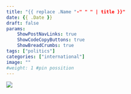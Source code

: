 ```yaml
---
title: "{{ replace .Name "-" " " | title }}"
date: {{ .Date }}
draft: false
params:
    ShowPostNavLinks: true
    ShowCodeCopyButtons: true
    ShowBreadCrumbs: true
tags: ["politics"]
categories: ["international"]
image: ""
#weight: 1 #pin possition
---
```

![](/img/zwsem.jpg?classes=float-left,shadow)